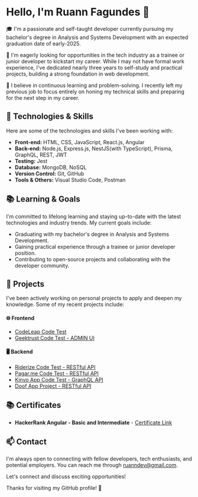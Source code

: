# Hello, I'm Ruann Fagundes 👋

🎓 I'm a passionate and self-taught developer currently pursuing my bachelor's degree in Analysis and Systems Development with an expected graduation date of early-2025.

💼 I'm eagerly looking for opportunities in the tech industry as a trainee or junior developer to kickstart my career. While I may not have formal work experience, I've dedicated nearly three years to self-study and practical projects, building a strong foundation in web development.

🚀 I believe in continuous learning and problem-solving. I recently left my previous job to focus entirely on honing my technical skills and preparing for the next step in my career.

## 🔧 Technologies & Skills

Here are some of the technologies and skills I've been working with:

- **Front-end:** HTML, CSS, JavaScript, React.js, Angular
- **Back-end:** Node.js, Express.js, NestJS(with TypeScript), Prisma, GraphQL, REST, JWT
- **Testing:** Jest
- **Database:** MongoDB, NoSQL
- **Version Control:** Git, GitHub
- **Tools & Others:** Visual Studio Code, Postman


## 📚 Learning & Goals

I'm committed to lifelong learning and staying up-to-date with the latest technologies and industry trends. My current goals include:

- Graduating with my bachelor's degree in Analysis and Systems Development.
- Gaining practical experience through a trainee or junior developer position.
- Contributing to open-source projects and collaborating with the developer community.

## 🌱 Projects

I've been actively working on personal projects to apply and deepen my knowledge. Some of my recent projects include:

#### 🌐 Frontend

- [CodeLeap Code Test](https://github.com/RuannJS/codeleap-code-test)
- [Geektrust Code Test - ADMIN UI](https://github.com/RuannJS/geektrust-adminui)

#### 🖥️ Backend

- [Riderize Code Test - RESTful API ](https://github.com/RuannJS/riderize-backend-test)
- [Pagar.me Code Test - RESTful API](https://github.com/RuannJS/pagarme-psp-test)
- [Kinvo App Code Test - GraphQL API](https://github.com/RuannJS/kinvo-backend-test)
- [Doof App Project - RESTful API](https://github.com/RuannJS/doof-app)


## 📚 Certificates


- **HackerRank Angular - Basic and Intermediate** - 
[Certificate Link](https://github.com/RuannJS/RuannJS/files/13048061/angular_intermediate.certificate.pdf)

## 📫 Contact

I'm always open to connecting with fellow developers, tech enthusiasts, and potential employers. You can reach me through ruanndev@gmail.com.

Let's connect and discuss exciting opportunities!

Thanks for visiting my GitHub profile! 🚀


